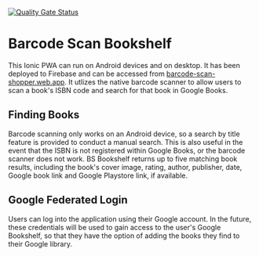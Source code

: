 [![Quality Gate Status](https://sonarcloud.io/api/project_badges/measure?project=s-sandra_bs-bookshelf&metric=alert_status)](https://sonarcloud.io/dashboard?id=s-sandra_bs-bookshelf)
# Barcode Scan Bookshelf
This Ionic PWA can run on Android devices and on desktop. It has been deployed to Firebase
and can be accessed from [barcode-scan-shopper.web.app](https://barcode-scan-shopper.firebaseapp.com).
It utlizes the native barcode scanner to allow users to scan a book's ISBN code and search 
for that book in Google Books. 

## Finding Books
Barcode scanning only works on an Android device, so a search by title feature is provided to conduct 
a manual search. This is also useful in the event that the ISBN is not registered within Google Books, 
or the barcode scanner does not work. BS Bookshelf returns up to five matching book results, including
the book's cover image, rating, author, publisher, date, Google book link and Google Playstore link,
if available.

## Google Federated Login
Users can log into the application using their Google account. In the future, these credentials will
be used to gain access to the user's Google Bookshelf, so that they have the option of adding
the books they find to their Google library.
